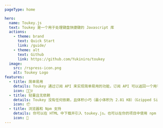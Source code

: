 ```yaml
---
pageType: home

hero:
  name: Toukey.js
  text: Toukey 是一个用于处理键盘快捷键的 Javascript 库
  actions:
    - theme: brand
      text: Quick Start
      link: /guide/
    - theme: alt
      text: Github
      link: https://github.com/Yukiniro/toukey
  image:
    src: /rspress-icon.png
    alt: Toukey Logo
features:
  - title: 简单易用
    details: Toukey 通过订阅 API 来实现简单易用的功能，订阅 API 可以返回一个用于取消订阅的函数。
    icon: 🏃🏻‍♀️
  - title: 轻量且无依赖
    details: Toukey 没有任何依赖，且体积小巧（最小体积为 2.81 KB）（Gzipped Size is 1.27 KB）。
    icon: 📦
  - title: 浏览器和 Npm 支持
    details: 你可以在 HTML 中下载并引入 toukey.js。也可以在你的项目中使用 npm 来安装。
    icon: 🎨
---
```

